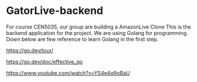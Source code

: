 # GatorLive-backend
For course CEN5035, our group are building a AmazonLive Clone This is the backend application for the project.
We are using Golang for programming.
Down below are few reference to learn Golang in the first step.

https://go.dev/tour/

https://go.dev/doc/effective_go

https://www.youtube.com/watch?v=YS4e4q9oBaU
